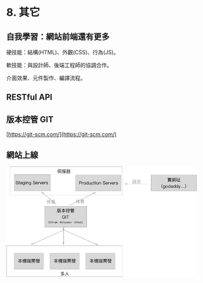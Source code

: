 # 8. 其它

## 自我學習：網站前端還有更多

硬技能：結構\(HTML\)、外觀\(CSS\)、行為\(JS\)。

軟技能：與設計師、後端工程師的協調合作。

介面效果、元件製作、編譯流程。

## RESTful API

## 版本控管 GIT

[https://git-scm.com/](https://git-scm.com/)

## 網站上線

![](.gitbook/assets/web_process.png)



